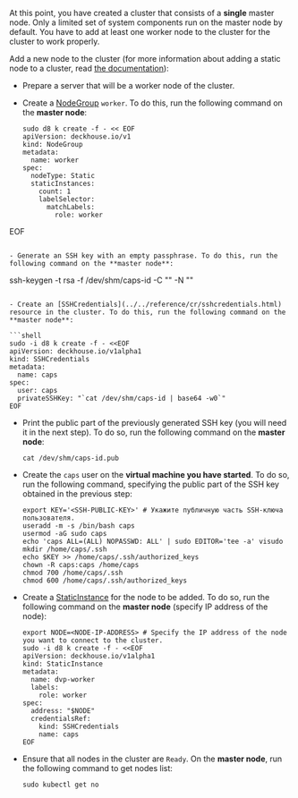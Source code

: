 <script type="text/javascript" src='{% javascript_asset_tag getting-started %}[_assets/js/getting-started.js]{% endjavascript_asset_tag %}'></script>
<script type="text/javascript" src='{% javascript_asset_tag getting-started-access %}[_assets/js/getting-started-access.js]{% endjavascript_asset_tag %}'></script>
<script type="text/javascript" src='{% javascript_asset_tag bcrypt %}[_assets/js/bcrypt.js]{% endjavascript_asset_tag %}'></script>

At this point, you have created a cluster that consists of a **single** master node. Only a limited set of system components run on the master node by default. You have to add at least one worker node to the cluster for the cluster to work properly.

Add a new node to the cluster (for more information about adding a static node to a cluster, read [the documentation](https://deckhouse.io/products/virtualization-platform/documentation/admin/platform-management/node-management/adding-node.html)):

- Prepare a server that will be a worker node of the cluster.

- Create a [NodeGroup](../../reference/cr/nodegroup.html) `worker`. To do this, run the following command on the **master node**:


  ```shell
  sudo d8 k create -f - << EOF
  apiVersion: deckhouse.io/v1
  kind: NodeGroup
  metadata:
    name: worker
  spec:
    nodeType: Static
    staticInstances:
      count: 1
      labelSelector:
        matchLabels:
          role: worker
EOF
  ```
  
- Generate an SSH key with an empty passphrase. To do this, run the following command on the **master node**:

  ```
  ssh-keygen -t rsa -f /dev/shm/caps-id -C "" -N ""
  ```

- Create an [SSHCredentials](../../reference/cr/sshcredentials.html) resource in the cluster. To do this, run the following command on the **master node**:

  ```shell
  sudo -i d8 k create -f - <<EOF
  apiVersion: deckhouse.io/v1alpha1
  kind: SSHCredentials
  metadata:
    name: caps
  spec:
    user: caps
    privateSSHKey: "`cat /dev/shm/caps-id | base64 -w0`"
  EOF
  ```

- Print the public part of the previously generated SSH key (you will need it in the next step). To do so, run the following command on the **master node**:

  ```
  cat /dev/shm/caps-id.pub
  ```

- Create the `caps` user on the **virtual machine you have started**. To do so, run the following command, specifying the public part of the SSH key obtained in the previous step:

  ```shell
  export KEY='<SSH-PUBLIC-KEY>' # Укажите публичную часть SSH-ключа пользователя.
  useradd -m -s /bin/bash caps
  usermod -aG sudo caps
  echo 'caps ALL=(ALL) NOPASSWD: ALL' | sudo EDITOR='tee -a' visudo
  mkdir /home/caps/.ssh
  echo $KEY >> /home/caps/.ssh/authorized_keys
  chown -R caps:caps /home/caps
  chmod 700 /home/caps/.ssh
  chmod 600 /home/caps/.ssh/authorized_keys
  ```

- Create a [StaticInstance](../../reference/cr/staticinstance.html) for the node to be added. To do so, run the following command on the **master node** (specify IP address of the node):

  ```shell
  export NODE=<NODE-IP-ADDRESS> # Specify the IP address of the node you want to connect to the cluster.
  sudo -i d8 k create -f - <<EOF
  apiVersion: deckhouse.io/v1alpha1
  kind: StaticInstance
  metadata:
    name: dvp-worker
    labels:
      role: worker
  spec:
    address: "$NODE"
    credentialsRef:
      kind: SSHCredentials
      name: caps
  EOF
  ```

- Ensure that all nodes in the cluster are `Ready`.
  On the **master node**, run the following command to get nodes list:

  ```shell
  sudo kubectl get no
  ```
